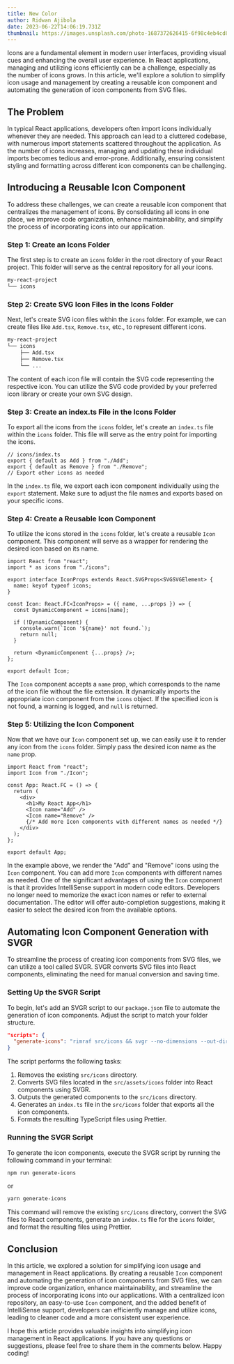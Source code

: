 ```yaml
---
title: New Color
author: Ridwan Ajibola
date: 2023-06-22T14:06:19.731Z
thumbnail: https://images.unsplash.com/photo-1687372626415-6f98c4eb4cd8?ixlib=rb-4.0.3&ixid=M3wxMjA3fDB8MHxwaG90by1wYWdlfHx8fGVufDB8fHx8fA%3D%3D&auto=format&fit=crop&w=2832&q=80
---
```


Icons are a fundamental element in modern user interfaces, providing visual cues and enhancing the overall user experience. In React applications, managing and utilizing icons efficiently can be a challenge, especially as the number of icons grows. In this article, we'll explore a solution to simplify icon usage and management by creating a reusable icon component and automating the generation of icon components from SVG files.

## The Problem

In typical React applications, developers often import icons individually whenever they are needed. This approach can lead to a cluttered codebase, with numerous import statements scattered throughout the application. As the number of icons increases, managing and updating these individual imports becomes tedious and error-prone. Additionally, ensuring consistent styling and formatting across different icon components can be challenging.

## Introducing a Reusable Icon Component

To address these challenges, we can create a reusable icon component that centralizes the management of icons. By consolidating all icons in one place, we improve code organization, enhance maintainability, and simplify the process of incorporating icons into our application.

### Step 1: Create an Icons Folder

The first step is to create an `icons` folder in the root directory of your React project. This folder will serve as the central repository for all your icons.

```bash
my-react-project
└── icons
```

### Step 2: Create SVG Icon Files in the Icons Folder

Next, let's create SVG icon files within the `icons` folder. For example, we can create files like `Add.tsx`, `Remove.tsx`, etc., to represent different icons.

```bash
my-react-project
└── icons
    ├── Add.tsx
    ├── Remove.tsx
    └── ...
```

The content of each icon file will contain the SVG code representing the respective icon. You can utilize the SVG code provided by your preferred icon library or create your own SVG design.

### Step 3: Create an index.ts File in the Icons Folder

To export all the icons from the `icons` folder, let's create an `index.ts` file within the `icons` folder. This file will serve as the entry point for importing the icons.

```tsx
// icons/index.ts
export { default as Add } from "./Add";
export { default as Remove } from "./Remove";
// Export other icons as needed
```

In the `index.ts` file, we export each icon component individually using the `export` statement. Make sure to adjust the file names and exports based on your specific icons.

### Step 4: Create a Reusable Icon Component

To utilize the icons stored in the `icons` folder, let's create a reusable `Icon` component. This component will serve as a wrapper for rendering the desired icon based on its name.

```tsx
import React from "react";
import * as icons from "./icons";

export interface IconProps extends React.SVGProps<SVGSVGElement> {
  name: keyof typeof icons;
}

const Icon: React.FC<IconProps> = ({ name, ...props }) => {
  const DynamicComponent = icons[name];

  if (!DynamicComponent) {
    console.warn(`Icon '${name}' not found.`);
    return null;
  }

  return <DynamicComponent {...props} />;
};

export default Icon;
```

The `Icon` component accepts a `name` prop, which corresponds to the name of the icon file without the file extension. It dynamically imports the appropriate icon component from the `icons` object. If the specified icon is not found, a warning is logged, and `null` is returned.

### Step 5: Utilizing the Icon Component

Now that we have our `Icon` component set up, we can easily use it to render any icon from the `icons` folder. Simply pass the desired icon name as the `name` prop.

```tsx
import React from "react";
import Icon from "./Icon";

const App: React.FC = () => {
  return (
    <div>
      <h1>My React App</h1>
      <Icon name="Add" />
      <Icon name="Remove" />
      {/* Add more Icon components with different names as needed */}
    </div>
  );
};

export default App;
```

In the example above, we render the "Add" and "Remove" icons using the `Icon` component. You can add more `Icon` components with different names as needed. One of the significant advantages of using the `Icon` component is that it provides IntelliSense support in modern code editors. Developers no longer need to memorize the exact icon names or refer to external documentation. The editor will offer auto-completion suggestions, making it easier to select the desired icon from the available options.

## Automating Icon Component Generation with SVGR

To streamline the process of creating icon components from SVG files, we can utilize a tool called SVGR. SVGR converts SVG files into React components, eliminating the need for manual conversion and saving time.

### Setting Up the SVGR Script

To begin, let's add an SVGR script to our `package.json` file to automate the generation of icon components. Adjust the script to match your folder structure.

```json
"scripts": {
  "generate-icons": "rimraf src/icons && svgr --no-dimensions --out-dir src/icons --src-dir src/assets/icons --ext tsx --index-template src/icons/index.ts && prettier --write 'src/icons/**/*.tsx'"
}
```

The script performs the following tasks:

1. Removes the existing `src/icons` directory.
2. Converts SVG files located in the `src/assets/icons` folder into React components using SVGR.
3. Outputs the generated components to the `src/icons` directory.
4. Generates an `index.ts` file in the `src/icons` folder that exports all the icon components.
5. Formats the resulting TypeScript files using Prettier.

### Running the SVGR Script

To generate the icon components, execute the SVGR script by running the following command in your terminal:

```bash
npm run generate-icons
```

or

```bash
yarn generate-icons
```

This command will remove the existing `src/icons` directory, convert the SVG files to React components, generate an `index.ts` file for the `icons` folder, and format the resulting files using Prettier.

## Conclusion

In this article, we explored a solution for simplifying icon usage and management in React applications. By creating a reusable `Icon` component and automating the generation of icon components from SVG files, we can improve code organization, enhance maintainability, and streamline the process of incorporating icons into our applications. With a centralized icon repository, an easy-to-use `Icon` component, and the added benefit of IntelliSense support, developers can efficiently manage and utilize icons, leading to cleaner code and a more consistent user experience.

I hope this article provides valuable insights into simplifying icon management in React applications. If you have any questions or suggestions, please feel free to share them in the comments below. Happy coding!
